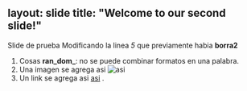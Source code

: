 layout: slide
title: "Welcome to our second slide!"
---
Slide de prueba
Modificando la linea _5_ que previamente habia **borra2**
1. Cosas **ran_dom_**: no se puede combinar formatos en una palabra.
2. Una imagen se agrega asi ![asi](https://freesvg.org/img/Finger_Pointing.png)
3. Un link se agrega asi [asi](https://www.asi.com/)
.
